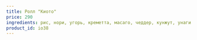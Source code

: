 ```yaml
---
title: Ролл "Киото"
price: 290
ingredients: рис, нори, угорь, креметта, масаго, чеддер, кунжут, унаги 
product_id: io38
---
```



